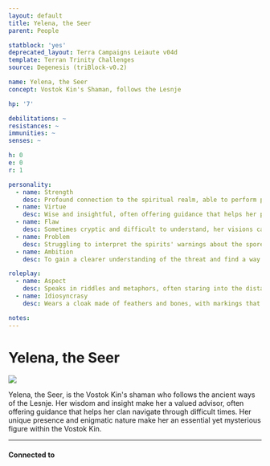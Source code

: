 ```yaml
---
layout: default
title: Yelena, the Seer
parent: People

statblock: 'yes'
deprecated_layout: Terra Campaigns Leiaute v04d
template: Terran Trinity Challenges
source: Degenesis (triBlock-v0.2)

name: Yelena, the Seer
concept: Vostok Kin's Shaman, follows the Lesnje

hp: '7'

debilitations: ~
resistances: ~
immunities: ~
senses: ~

h: 0
e: 0
r: 1

personality:
  - name: Strength
    desc: Profound connection to the spiritual realm, able to perform powerful rituals.
  - name: Virtue
    desc: Wise and insightful, often offering guidance that helps her people.
  - name: Flaw
    desc: Sometimes cryptic and difficult to understand, her visions can be vague.
  - name: Problem
    desc: Struggling to interpret the spirits' warnings about the spore fields.
  - name: Ambition
    desc: To gain a clearer understanding of the threat and find a way to protect the clan.

roleplay:
  - name: Aspect
    desc: Speaks in riddles and metaphors, often staring into the distance as if seeing another world.
  - name: Idiosyncrasy
    desc: Wears a cloak made of feathers and bones, with markings that symbolize her spiritual journeys.

notes: 
---
```

# Yelena, the Seer

![](https://i.imgur.com/J9KPAaO.png)

Yelena, the Seer, is the Vostok Kin's shaman who follows the ancient ways of the Lesnje. Her wisdom and insight make her a valued advisor, often offering guidance that helps her clan navigate through difficult times. Her unique presence and enigmatic nature make her an essential yet mysterious figure within the Vostok Kin.

---
#### Connected to

<!-- QueryToSerialize: LIST without ID "["+ title + "](https://terra-campaigns.github.io/"+ regexreplace(file.path, ".md", "") + ")" + ", from " + regexreplace(file.folder, "degenesis/", "") FROM ([[]]) OR outgoing([[]]) WHERE file.name != this.file.name SORT file.folder DESC -->

